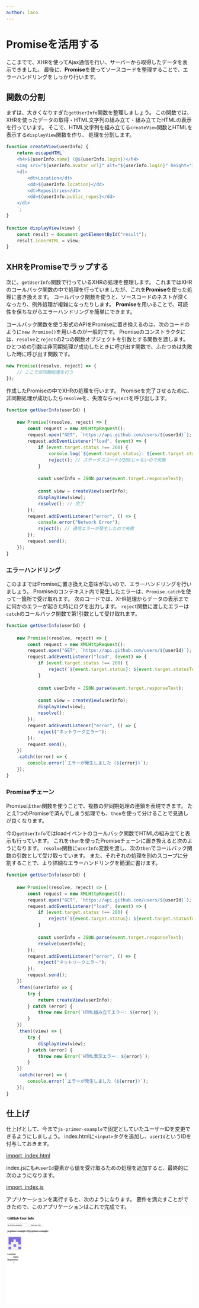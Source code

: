 ```yaml
---
author: laco
---
```


# Promiseを活用する

ここまでで、XHRを使ってAjax通信を行い、サーバーから取得したデータを表示できました。
最後に、**Promise**を使ってソースコードを整理することで、エラーハンドリングをしっかり行います。

## 関数の分割

まずは、大きくなりすぎた`getUserInfo`関数を整理しましょう。
この関数では、XHRを使ったデータの取得・HTML文字列の組み立て・組み立てたHTMLの表示を行っています。
そこで、HTML文字列を組み立てる`createView`関数とHTMLを表示する`displayView`関数を作り、
処理を分割します。

```js
function createView(userInfo) {
    return escapeHTML`
    <h4>${userInfo.name} (@${userInfo.login})</h4>
    <img src="${userInfo.avatar_url}" alt="${userInfo.login}" height="100">
    <dl>
        <dt>Location</dt>
        <dd>${userInfo.location}</dd>
        <dt>Repositries</dt>
        <dd>${userInfo.public_repos}</dd>
    </dl>
    `;
}

function displayView(view) {
    const result = document.getElementById("result");
    result.innerHTML = view;
}
```

## XHRをPromiseでラップする

次に、`getUserInfo`関数で行っているXHRの処理を整理します。
これまではXHRのコールバック関数の中で処理を行っていましたが、これを**Promise**を使った処理に書き換えます。
コールバック関数を使うと、ソースコードのネストが深くなったり、例外処理が複雑になったりします。
**Promise**を用いることで、可読性を保ちながらエラーハンドリングを簡単にできます。

コールバック関数を使う形式のAPIをPromiseに置き換えるのは、次のコードのように`new Promise()`を用いるのが一般的です。
Promiseのコンストラクタには、`resolve`と`reject`の2つの関数オブジェクトを引数とする関数を渡します。
ひとつめの引数は非同期処理が成功したときに呼び出す関数で、ふたつめは失敗した時に呼び出す関数です。

```js
new Promise((resolve, reject) => {
    // ここで非同期処理を行う
});
```

作成したPromiseの中でXHRの処理を行います。
Promiseを完了させるために、非同期処理が成功したら`resolve`を、失敗なら`reject`を呼び出します。

```js
function getUserInfo(userId) {
    
    new Promise((resolve, reject) => {    
        const request = new XMLHttpRequest();
        request.open("GET", `https://api.github.com/users/${userId}`);
        request.addEventListener("load", (event) => {
            if (event.target.status !== 200) {
                console.log(`${event.target.status}: ${event.target.statusText}`);
                reject(); // ステータスコードが200じゃないので失敗
            }

            const userInfo = JSON.parse(event.target.responseText);
            
            const view = createView(userInfo);
            displayView(view); 
            resolve(); // 完了
        });
        request.addEventListener("error", () => {
            console.error("Network Error");
            reject(); // 通信エラーが発生したので失敗
        });
        request.send();
    });
}
```

### エラーハンドリング

このままではPromiseに置き換えた意味がないので、エラーハンドリングを行いましょう。
Promiseのコンテキスト内で発生したエラーは、`Promise.catch`を使って一箇所で受け取れます。
次のコードでは、XHR処理からデータの表示までに何かのエラーが起きた時にログを出力します。
`reject`関数に渡したエラーは`catch`のコールバック関数で第1引数として受け取れます。

```js
function getUserInfo(userId) {
    
    new Promise((resolve, reject) => {    
        const request = new XMLHttpRequest();
        request.open("GET", `https://api.github.com/users/${userId}`);
        request.addEventListener("load", (event) => {
            if (event.target.status !== 200) {
                reject(`${event.target.status}: ${event.target.statusText}`);
            }

            const userInfo = JSON.parse(event.target.responseText);
            
            const view = createView(userInfo);
            displayView(view); 
            resolve();
        });
        request.addEventListener("error", () => {
            reject("ネットワークエラー");
        });
        request.send();
    })
    .catch((error) => {
        console.error(`エラーが発生しました (${error})`);
    });
}
```

### Promiseチェーン

Promiseは`then`関数を使うことで、複数の非同期処理の連鎖を表現できます。
たとえ1つのPromiseで済んでしまう処理でも、`then`を使って分けることで見通しが良くなります。

今の`getUserInfo`ではloadイベントのコールバック関数でHTMLの組み立てと表示も行っています。
これを`then`を使ったPromiseチェーンに置き換えると次のようになります。
`resolve`関数に`userInfo`変数を渡し、次の`then`でコールバック関数の引数として受け取っています。
また、それぞれの処理を別のスコープに分割することで、より詳細なエラーハンドリングを簡潔に書けます。

```js
function getUserInfo(userId) {
    
    new Promise((resolve, reject) => {    
        const request = new XMLHttpRequest();
        request.open("GET", `https://api.github.com/users/${userId}`);
        request.addEventListener("load", (event) => {
            if (event.target.status !== 200) {
                reject(`${event.target.status}: ${event.target.statusText}`);
            }

            const userInfo = JSON.parse(event.target.responseText);
            resolve(userInfo);
        });
        request.addEventListener("error", () => {
            reject("ネットワークエラー");
        });
        request.send();
    })
    .then((userInfo) => {
        try {
            return createView(userInfo);
        } catch (error) {
            throw new Error(`HTML組み立てエラー: ${error}`);
        }
    })
    .then((view) => {
        try {
            displayView(view);
        } catch (error) {
            throw new Error(`HTML表示エラー: ${error}`);
        }
    })
    .catch((error) => {
        console.error(`エラーが発生しました (${error})`);
    });
}
```

## 仕上げ

仕上げとして、今まで`js-primer-example`で固定としていたユーザーIDを変更できるようにしましょう。
index.htmlに`<input>`タグを追加し、`userId`というIDを付与しておきます。

[import, index.html](src/index.html)

index.jsにも`#userId`要素から値を受け取るための処理を追加すると、最終的に次のようになります。

[import, index.js](src/index.js)

アプリケーションを実行すると、次のようになります。
要件を満たすことができたので、このアプリケーションはこれで完成です。

![完成したアプリケーション](img/fig-1.png)


